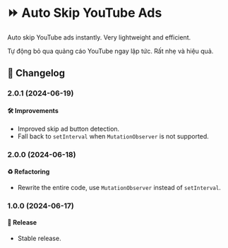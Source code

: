# ⏩ Auto Skip YouTube Ads

Auto skip YouTube ads instantly. Very lightweight and efficient.

Tự động bỏ qua quảng cáo YouTube ngay lập tức. Rất nhẹ và hiệu quả.

## 📑 Changelog

### 2.0.1 (2024-06-19)

#### 🛠 Improvements

- Improved skip ad button detection.
- Fall back to `setInterval` when `MutationObserver` is not supported.

### 2.0.0 (2024-06-18)

#### ♻️ Refactoring

- Rewrite the entire code, use `MutationObserver` instead of `setInterval`.

### 1.0.0 (2024-06-17)

#### 🔖 Release

- Stable release.
